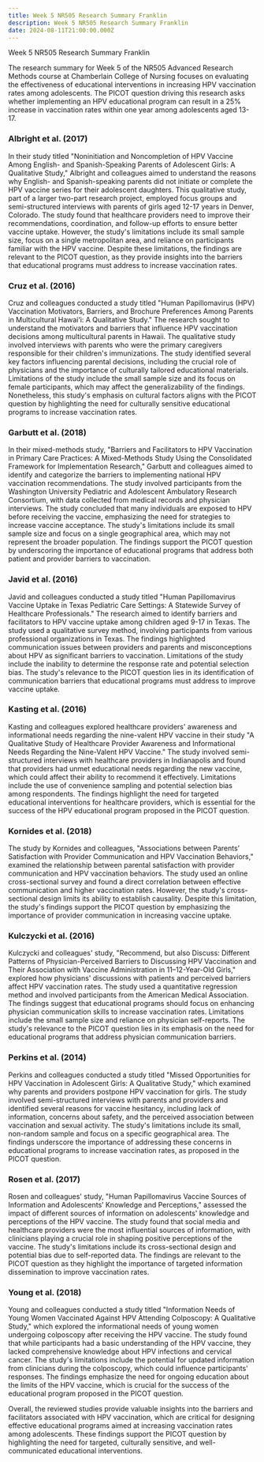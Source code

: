 ```yaml
---
title: Week 5 NR505 Research Summary Franklin
description: Week 5 NR505 Research Summary Franklin
date: 2024-08-11T21:00:00.000Z
---
```


Week 5 NR505 Research Summary Franklin

The research summary for Week 5 of the NR505 Advanced Research Methods course at Chamberlain College of Nursing focuses on evaluating the effectiveness of educational interventions in increasing HPV vaccination rates among adolescents. The PICOT question driving this research asks whether implementing an HPV educational program can result in a 25% increase in vaccination rates within one year among adolescents aged 13-17.

### Albright et al. (2017)

In their study titled "Noninitiation and Noncompletion of HPV Vaccine Among English- and Spanish-Speaking Parents of Adolescent Girls: A Qualitative Study," Albright and colleagues aimed to understand the reasons why English- and Spanish-speaking parents did not initiate or complete the HPV vaccine series for their adolescent daughters. This qualitative study, part of a larger two-part research project, employed focus groups and semi-structured interviews with parents of girls aged 12-17 years in Denver, Colorado. The study found that healthcare providers need to improve their recommendations, coordination, and follow-up efforts to ensure better vaccine uptake. However, the study's limitations include its small sample size, focus on a single metropolitan area, and reliance on participants familiar with the HPV vaccine. Despite these limitations, the findings are relevant to the PICOT question, as they provide insights into the barriers that educational programs must address to increase vaccination rates.

### Cruz et al. (2016)

Cruz and colleagues conducted a study titled "Human Papillomavirus (HPV) Vaccination Motivators, Barriers, and Brochure Preferences Among Parents in Multicultural Hawai‘i: A Qualitative Study." The research sought to understand the motivators and barriers that influence HPV vaccination decisions among multicultural parents in Hawaii. The qualitative study involved interviews with parents who were the primary caregivers responsible for their children's immunizations. The study identified several key factors influencing parental decisions, including the crucial role of physicians and the importance of culturally tailored educational materials. Limitations of the study include the small sample size and its focus on female participants, which may affect the generalizability of the findings. Nonetheless, this study's emphasis on cultural factors aligns with the PICOT question by highlighting the need for culturally sensitive educational programs to increase vaccination rates.

### Garbutt et al. (2018)

In their mixed-methods study, "Barriers and Facilitators to HPV Vaccination in Primary Care Practices: A Mixed-Methods Study Using the Consolidated Framework for Implementation Research," Garbutt and colleagues aimed to identify and categorize the barriers to implementing national HPV vaccination recommendations. The study involved participants from the Washington University Pediatric and Adolescent Ambulatory Research Consortium, with data collected from medical records and physician interviews. The study concluded that many individuals are exposed to HPV before receiving the vaccine, emphasizing the need for strategies to increase vaccine acceptance. The study's limitations include its small sample size and focus on a single geographical area, which may not represent the broader population. The findings support the PICOT question by underscoring the importance of educational programs that address both patient and provider barriers to vaccination.

### Javid et al. (2016)

Javid and colleagues conducted a study titled "Human Papillomavirus Vaccine Uptake in Texas Pediatric Care Settings: A Statewide Survey of Healthcare Professionals." The research aimed to identify barriers and facilitators to HPV vaccine uptake among children aged 9-17 in Texas. The study used a qualitative survey method, involving participants from various professional organizations in Texas. The findings highlighted communication issues between providers and parents and misconceptions about HPV as significant barriers to vaccination. Limitations of the study include the inability to determine the response rate and potential selection bias. The study's relevance to the PICOT question lies in its identification of communication barriers that educational programs must address to improve vaccine uptake.

### Kasting et al. (2016)

Kasting and colleagues explored healthcare providers' awareness and informational needs regarding the nine-valent HPV vaccine in their study "A Qualitative Study of Healthcare Provider Awareness and Informational Needs Regarding the Nine-Valent HPV Vaccine." The study involved semi-structured interviews with healthcare providers in Indianapolis and found that providers had unmet educational needs regarding the new vaccine, which could affect their ability to recommend it effectively. Limitations include the use of convenience sampling and potential selection bias among respondents. The findings highlight the need for targeted educational interventions for healthcare providers, which is essential for the success of the HPV educational program proposed in the PICOT question.

### Kornides et al. (2018)

The study by Kornides and colleagues, "Associations between Parents’ Satisfaction with Provider Communication and HPV Vaccination Behaviors," examined the relationship between parental satisfaction with provider communication and HPV vaccination behaviors. The study used an online cross-sectional survey and found a direct correlation between effective communication and higher vaccination rates. However, the study's cross-sectional design limits its ability to establish causality. Despite this limitation, the study's findings support the PICOT question by emphasizing the importance of provider communication in increasing vaccine uptake.

### Kulczycki et al. (2016)

Kulczycki and colleagues' study, "Recommend, but also Discuss: Different Patterns of Physician-Perceived Barriers to Discussing HPV Vaccination and Their Association with Vaccine Administration in 11–12-Year-Old Girls," explored how physicians' discussions with patients and perceived barriers affect HPV vaccination rates. The study used a quantitative regression method and involved participants from the American Medical Association. The findings suggest that educational programs should focus on enhancing physician communication skills to increase vaccination rates. Limitations include the small sample size and reliance on physician self-reports. The study's relevance to the PICOT question lies in its emphasis on the need for educational programs that address physician communication barriers.

### Perkins et al. (2014)

Perkins and colleagues conducted a study titled "Missed Opportunities for HPV Vaccination in Adolescent Girls: A Qualitative Study," which examined why parents and providers postpone HPV vaccination for girls. The study involved semi-structured interviews with parents and providers and identified several reasons for vaccine hesitancy, including lack of information, concerns about safety, and the perceived association between vaccination and sexual activity. The study's limitations include its small, non-random sample and focus on a specific geographical area. The findings underscore the importance of addressing these concerns in educational programs to increase vaccination rates, as proposed in the PICOT question.

### Rosen et al. (2017)

Rosen and colleagues' study, "Human Papillomavirus Vaccine Sources of Information and Adolescents’ Knowledge and Perceptions," assessed the impact of different sources of information on adolescents' knowledge and perceptions of the HPV vaccine. The study found that social media and healthcare providers were the most influential sources of information, with clinicians playing a crucial role in shaping positive perceptions of the vaccine. The study's limitations include its cross-sectional design and potential bias due to self-reported data. The findings are relevant to the PICOT question as they highlight the importance of targeted information dissemination to improve vaccination rates.

### Young et al. (2018)

Young and colleagues conducted a study titled "Information Needs of Young Women Vaccinated Against HPV Attending Colposcopy: A Qualitative Study," which explored the informational needs of young women undergoing colposcopy after receiving the HPV vaccine. The study found that while participants had a basic understanding of the HPV vaccine, they lacked comprehensive knowledge about HPV infections and cervical cancer. The study's limitations include the potential for updated information from clinicians during the colposcopy, which could influence participants' responses. The findings emphasize the need for ongoing education about the limits of the HPV vaccine, which is crucial for the success of the educational program proposed in the PICOT question.

Overall, the reviewed studies provide valuable insights into the barriers and facilitators associated with HPV vaccination, which are critical for designing effective educational programs aimed at increasing vaccination rates among adolescents. These findings support the PICOT question by highlighting the need for targeted, culturally sensitive, and well-communicated educational interventions.
